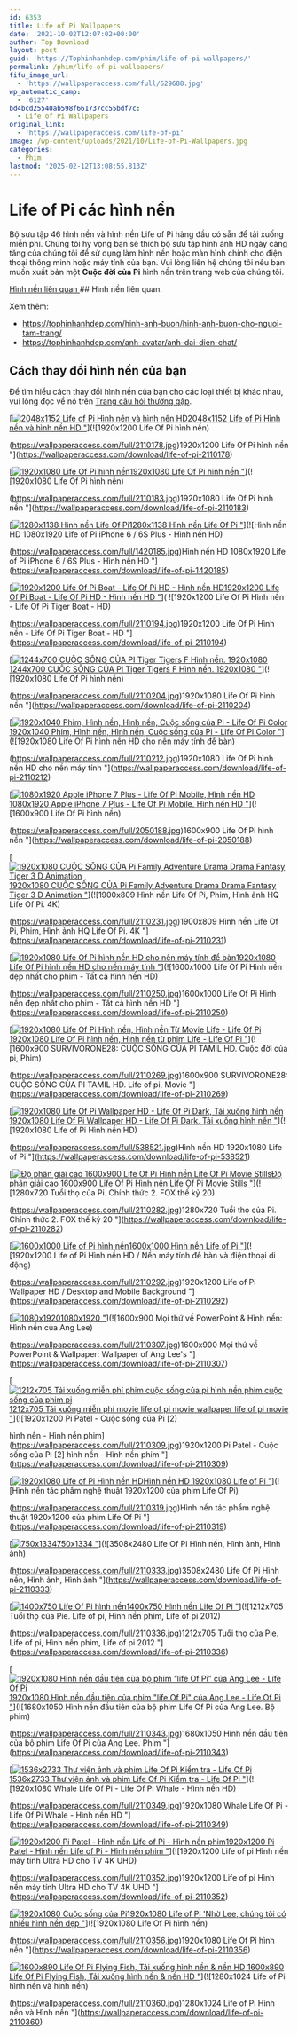 ```yaml
---
id: 6353
title: Life of Pi Wallpapers
date: '2021-10-02T12:07:02+00:00'
author: Top Download
layout: post
guid: 'https://Tophinhanhdep.com/phim/life-of-pi-wallpapers/'
permalink: /phim/life-of-pi-wallpapers/
fifu_image_url:
  - 'https://wallpaperaccess.com/full/629688.jpg'
wp_automatic_camp:
  - '6127'
bd4bcd25540ab598f661737cc55bdf7c:
  - Life of Pi Wallpapers
original_link:
  - 'https://wallpaperaccess.com/life-of-pi'
image: /wp-content/uploads/2021/10/Life-of-Pi-Wallpapers.jpg
categories:
  - Phim
lastmod: '2025-02-12T13:08:55.813Z'
---
```

# Life of Pi các hình nền

Bộ sưu tập 46 hình nền và hình nền Life of Pi hàng đầu có sẵn để tải xuống miễn phí. Chúng tôi hy vọng bạn sẽ thích bộ sưu tập hình ảnh HD ngày càng tăng của chúng tôi để sử dụng làm hình nền hoặc màn hình chính cho điện thoại thông minh hoặc máy tính của bạn. Vui lòng liên hệ chúng tôi nếu bạn muốn xuất bản một **Cuộc đời của Pi** hình nền trên trang web của chúng tôi.

[Hình nền liên quan ](#related) ## Hình nền liên quan.

   
 Xem thêm:

   
- <https://tophinhanhdep.com/hinh-anh-buon/hinh-anh-buon-cho-nguoi-tam-trang/>
- <https://tophinhanhdep.com/anh-avatar/anh-dai-dien-chat/>

## Cách thay đổi hình nền của bạn

Để tìm hiểu cách thay đổi hình nền của bạn cho các loại thiết bị khác nhau, vui lòng đọc về nó trên [Trang câu hỏi thường gặp](https://tophinhanhdep.com/faq/).

  
[[![2048x1152 Life of Pi Hình nền và hình nền HD](https://wallpaperaccess.com/full/629688.jpg)2048x1152 Life of Pi Hình nền và hình nền HD "](https://wallpaperaccess.com/download/life-of-pi-629688)](![1920x1200 Life Of Pi hình nền)

(https://wallpaperaccess.com/full/2110178.jpg)1920x1200 Life Of Pi hình nền "](https://wallpaperaccess.com/download/life-of-pi-2110178)

[[![1920x1080 Life Of Pi hình nền](https://wallpaperaccess.com/full/2110180.jpg)1920x1080 Life Of Pi hình nền "](https://wallpaperaccess.com/download/life-of-pi-2110180)](![1920x1080 Life Of Pi hình nền)

(https://wallpaperaccess.com/full/2110183.jpg)1920x1080 Life Of Pi hình nền "](https://wallpaperaccess.com/download/life-of-pi-2110183)

[[![1280x1138 Hình nền Life Of Pi](https://wallpaperaccess.com/full/2110187.png)1280x1138 Hình nền Life Of Pi "](https://wallpaperaccess.com/download/life-of-pi-2110187)](![Hình nền HD 1080x1920 Life of Pi iPhone 6 / 6S Plus - Hình nền HD)

(https://wallpaperaccess.com/full/1420185.jpg)Hình nền HD 1080x1920 Life of Pi iPhone 6 / 6S Plus - Hình nền HD "](https://wallpaperaccess.com/download/life-of-pi-1420185)

[[![1920x1200 Life Of Pi Boat - Life Of Pi HD - Hình nền HD](https://wallpaperaccess.com/full/2110190.jpg)1920x1200 Life Of Pi Boat - Life Of Pi HD - Hình nền HD "](https://wallpaperaccess.com/download/life-of-pi-2110190)]( ![1920x1200 Life Of Pi Hình nền - Life Of Pi Tiger Boat - HD)

(https://wallpaperaccess.com/full/2110194.jpg)1920x1200 Life Of Pi Hình nền - Life Of Pi Tiger Boat - HD "](https://wallpaperaccess.com/download/life-of-pi-2110194)

[[![1244x700 CUỘC SỐNG CỦA PI Tiger Tigers F Hình nền.  1920x1080](https://wallpaperaccess.com/full/2110201.jpg)1244x700 CUỘC SỐNG CỦA PI Tiger Tigers F Hình nền. 1920x1080 "](https://wallpaperaccess.com/download/life-of-pi-2110201)](![1920x1080 Life Of Pi hình nền)

(https://wallpaperaccess.com/full/2110204.jpg)1920x1080 Life Of Pi hình nền "](https://wallpaperaccess.com/download/life-of-pi-2110204)

[[![1920x1040 Phim, Hình nền, Hình nền, Cuộc sống của Pi - Life Of Pi Color](https://wallpaperaccess.com/full/2110206.jpg)1920x1040 Phim, Hình nền, Hình nền, Cuộc sống của Pi - Life Of Pi Color "](https://wallpaperaccess.com/download/life-of-pi-2110206)](![1920x1080 Life Of Pi hình nền HD cho nền máy tính để bàn)

(https://wallpaperaccess.com/full/2110212.jpg)1920x1080 Life Of Pi hình nền HD cho nền máy tính "](https://wallpaperaccess.com/download/life-of-pi-2110212)

[[![1080x1920 Apple iPhone 7 Plus - Life Of Pi Mobile, Hình nền HD](https://wallpaperaccess.com/full/2110226.jpg)1080x1920 Apple iPhone 7 Plus - Life Of Pi Mobile, Hình nền HD "](https://wallpaperaccess.com/download/life-of-pi-2110226)](![1600x900 Life Of Pi hình nền)

(https://wallpaperaccess.com/full/2050188.jpg)1600x900 Life Of Pi hình nền "](https://wallpaperaccess.com/download/life-of-pi-2050188)

[[![1920x1080 CUỘC SỐNG CỦA Pi Family Adventure Drama Drama Fantasy Tiger 3 D Animation](https://wallpaperaccess.com/full/2110230.jpg)1920x1080 CUỘC SỐNG CỦA Pi Family Adventure Drama Drama Fantasy Tiger 3 D Animation "](https://wallpaperaccess.com/download/life-of-pi-2110230)](![1900x809 Hình nền Life Of Pi, Phim, Hình ảnh HQ Life Of Pi.  4K)

(https://wallpaperaccess.com/full/2110231.jpg)1900x809 Hình nền Life Of Pi, Phim, Hình ảnh HQ Life Of Pi. 4K "](https://wallpaperaccess.com/download/life-of-pi-2110231)

[[![1920x1080 Life Of Pi hình nền HD cho nền máy tính để bàn](https://wallpaperaccess.com/full/2110236.jpg)1920x1080 Life Of Pi hình nền HD cho nền máy tính "](https://wallpaperaccess.com/download/life-of-pi-2110236)](![1600x1000 Life Of Pi Hình nền đẹp nhất cho phim - Tất cả hình nền HD)

(https://wallpaperaccess.com/full/2110250.jpg)1600x1000 Life Of Pi Hình nền đẹp nhất cho phim - Tất cả hình nền HD "](https://wallpaperaccess.com/download/life-of-pi-2110250)

[[![1920x1080 Life Of Pi Hình nền, Hình nền Từ Movie Life - Life Of Pi](https://wallpaperaccess.com/full/2110263.jpg)1920x1080 Life Of Pi hình nền, Hình nền từ phim Life - Life Of Pi "](https://wallpaperaccess.com/download/life-of-pi-2110263)](![1600x900 SURVIVORONE28: CUỘC SỐNG CỦA PI TAMIL HD.  Cuộc đời của pi, Phim)

(https://wallpaperaccess.com/full/2110269.jpg)1600x900 SURVIVORONE28: CUỘC SỐNG CỦA PI TAMIL HD. Life of pi, Movie "](https://wallpaperaccess.com/download/life-of-pi-2110269)

[[![1920x1080 Life Of Pi Wallpaper HD - Life Of Pi Dark, Tải xuống hình nền](https://wallpaperaccess.com/full/2110275.png)1920x1080 Life Of Pi Wallpaper HD - Life Of Pi Dark, Tải xuống hình nền "](https://wallpaperaccess.com/download/life-of-pi-2110275)](![1920x1080 Life of Pi Hình nền HD)

(https://wallpaperaccess.com/full/538521.jpg)Hình nền HD 1920x1080 Life of Pi "](https://wallpaperaccess.com/download/life-of-pi-538521)

[[![Độ phân giải cao 1600x900 Life Of Pi Hình nền Life Of Pi Movie Stills](https://wallpaperaccess.com/full/2110281.jpg)Độ phân giải cao 1600x900 Life Of Pi Hình nền Life Of Pi Movie Stills "](https://wallpaperaccess.com/download/life-of-pi-2110281)](![1280x720 Tuổi thọ của Pi.  Chính thức 2. FOX thế kỷ 20)

(https://wallpaperaccess.com/full/2110282.jpg)1280x720 Tuổi thọ của Pi. Chính thức 2. FOX thế kỷ 20 "](https://wallpaperaccess.com/download/life-of-pi-2110282)

[[![1600x1000 Life of Pi hình nền](https://wallpaperaccess.com/full/2110283.jpg)1600x1000 Hình nền Life of Pi "](https://wallpaperaccess.com/download/life-of-pi-2110283)](![1920x1200 Life of Pi Hình nền HD / Nền máy tính để bàn và điện thoại di động)

(https://wallpaperaccess.com/full/2110292.jpg)1920x1200 Life of Pi Wallpaper HD / Desktop and Mobile Background "](https://wallpaperaccess.com/download/life-of-pi-2110292)

[[![1080x1920 ](https://wallpaperaccess.com/full/2110298.jpg)1080x1920 "](https://wallpaperaccess.com/download/life-of-pi-2110298)](![1600x900 Mọi thứ về PowerPoint & Hình nền: Hình nền của Ang Lee)

(https://wallpaperaccess.com/full/2110307.jpg)1600x900 Mọi thứ về PowerPoint &amp; Wallpaper: Wallpaper of Ang Lee's "](https://wallpaperaccess.com/download/life-of-pi-2110307)

[[![1212x705 Tải xuống miễn phí phim cuộc sống của pi hình nền phim cuộc sống của phim pi](https://wallpaperaccess.com/full/2110308.jpg)1212x705 Tải xuống miễn phí movie life of pi movie wallpaper life of pi movie "](https://wallpaperaccess.com/download/life-of-pi-2110308)](![1920x1200 Pi Patel - Cuộc sống của Pi [2)

 hình nền - Hình nền phim](https://wallpaperaccess.com/full/2110309.jpg)1920x1200 Pi Patel - Cuộc sống của Pi \[2\] hình nền - Hình nền phim "](https://wallpaperaccess.com/download/life-of-pi-2110309)

[[![1920x1080 Life of Pi Hình nền HD](https://wallpaperaccess.com/full/2110316.jpg)Hình nền HD 1920x1080 Life of Pi "](https://wallpaperaccess.com/download/life-of-pi-2110316)](![Hình nền tác phẩm nghệ thuật 1920x1200 của phim Life Of Pi)

(https://wallpaperaccess.com/full/2110319.jpg)Hình nền tác phẩm nghệ thuật 1920x1200 của phim Life Of Pi "](https://wallpaperaccess.com/download/life-of-pi-2110319)

[[![750x1334 ](https://wallpaperaccess.com/full/2110328.jpg)750x1334 "](https://wallpaperaccess.com/download/life-of-pi-2110328)](![3508x2480 Life Of Pi Hình nền, Hình ảnh, Hình ảnh)

(https://wallpaperaccess.com/full/2110333.jpg)3508x2480 Life Of Pi Hình nền, Hình ảnh, Hình ảnh "](https://wallpaperaccess.com/download/life-of-pi-2110333)

[[![1400x750 Life Of Pi hình nền](https://wallpaperaccess.com/full/2110335.jpg)1400x750 Hình nền Life Of Pi "](https://wallpaperaccess.com/download/life-of-pi-2110335)](![1212x705 Tuổi thọ của Pie.  Life of pi, Hình nền phim, Life of pi 2012)

(https://wallpaperaccess.com/full/2110336.jpg)1212x705 Tuổi thọ của Pie. Life of pi, Hình nền phim, Life of pi 2012 "](https://wallpaperaccess.com/download/life-of-pi-2110336)

[[![1920x1080 Hình nền đầu tiên của bộ phim “life Of Pi” của Ang Lee - Life Of Pi](https://wallpaperaccess.com/full/2110338.jpg)1920x1080 Hình nền đầu tiên của phim "life Of Pi" của Ang Lee - Life Of Pi "](https://wallpaperaccess.com/download/life-of-pi-2110338)](![1680x1050 Hình nền đầu tiên của bộ phim Life Of Pi của Ang Lee.  Bộ phim)

(https://wallpaperaccess.com/full/2110343.jpg)1680x1050 Hình nền đầu tiên của bộ phim Life Of Pi của Ang Lee. Phim "](https://wallpaperaccess.com/download/life-of-pi-2110343)

[[![1536x2733 Thư viện ảnh và phim Life Of Pi Kiểm tra - Life Of Pi](https://wallpaperaccess.com/full/2110345.jpg)1536x2733 Thư viện ảnh và phim Life Of Pi Kiểm tra - Life Of Pi "](https://wallpaperaccess.com/download/life-of-pi-2110345)](![1920x1080 Whale Life Of Pi - Life Of Pi Whale - Hình nền HD)

(https://wallpaperaccess.com/full/2110349.jpg)1920x1080 Whale Life Of Pi - Life Of Pi Whale - Hình nền HD "](https://wallpaperaccess.com/download/life-of-pi-2110349)

[[![1920x1200 Pi Patel - Hình nền Life of Pi - Hình nền phim](https://wallpaperaccess.com/full/2110351.jpg)1920x1200 Pi Patel - Hình nền Life of Pi - Hình nền phim "](https://wallpaperaccess.com/download/life-of-pi-2110351)](![1920x1200 Life of pi Hình nền máy tính Ultra HD cho TV 4K UHD)

(https://wallpaperaccess.com/full/2110352.jpg)1920x1200 Life of pi Hình nền máy tính Ultra HD cho TV 4K UHD "](https://wallpaperaccess.com/download/life-of-pi-2110352)

[[![1920x1080 Cuộc sống của Pi](https://wallpaperaccess.com/full/2110355.jpg)1920x1080 Life of Pi 'Nhờ Lee, chúng tôi có nhiều hình nền đẹp "](https://wallpaperaccess.com/download/life-of-pi-2110355)](![1920x1080 Life Of Pi hình nền)

(https://wallpaperaccess.com/full/2110356.jpg)1920x1080 Life Of Pi hình nền "](https://wallpaperaccess.com/download/life-of-pi-2110356)

[[![1600x890 Life Of Pi Flying Fish, Tải xuống hình nền & nền HD](https://wallpaperaccess.com/full/2110358.jpg) 1600x890 Life Of Pi Flying Fish, Tải xuống hình nền &amp; nền HD "](https://wallpaperaccess.com/download/life-of-pi-2110358)](![1280x1024 Life of Pi hình nền và hình nền)

(https://wallpaperaccess.com/full/2110360.jpg)1280x1024 Life of Pi Hình nền và Hình nền "](https://wallpaperaccess.com/download/life-of-pi-2110360)
